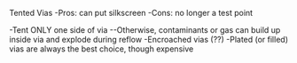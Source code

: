 Tented Vias
-Pros: can put silkscreen
-Cons: no longer a test point

-Tent ONLY one side of via
--Otherwise, contaminants or gas can build up inside via and explode during reflow
-Encroached vias (??)
-Plated (or filled) vias are always the best choice, though expensive
